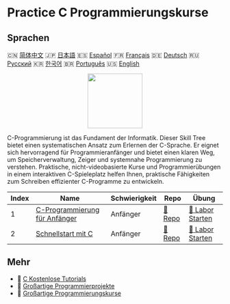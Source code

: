 # Practice C Programmierungskurse

## Sprachen

🇨🇳 [简体中文](README_zh.md) 🇯🇵 [日本語](README_ja.md) 🇪🇸 [Español](README_es.md) 🇫🇷 [Français](README_fr.md) 🇩🇪 [Deutsch](README_de.md) 🇷🇺 [Русский](README_ru.md) 🇰🇷 [한국어](README_ko.md) 🇧🇷 [Português](README_pt.md) 🇺🇸 [English](README.md) 

<div align="center">
<img width="128px" src="https://file.labex.io/path/GAbMWgBPUOxV.png">
</div>

C-Programmierung ist das Fundament der Informatik. Dieser Skill Tree bietet einen systematischen Ansatz zum Erlernen der C-Sprache. Er eignet sich hervorragend für Programmieranfänger und bietet einen klaren Weg, um Speicherverwaltung, Zeiger und systemnahe Programmierung zu verstehen. Praktische, nicht-videobasierte Kurse und Programmierübungen in einem interaktiven C-Spieleplatz helfen Ihnen, praktische Fähigkeiten zum Schreiben effizienter C-Programme zu entwickeln.

|   Index | Name                                                                                     | Schwierigkeit   | Repo                                                                 | Übung                                                                       |
|---------|------------------------------------------------------------------------------------------|-----------------|----------------------------------------------------------------------|-----------------------------------------------------------------------------|
|       1 | [C-Programmierung für Anfänger](https://labex.io/de/courses/c-programming-for-beginners) | Anfänger        | [🔗 Repo](https://github.com/labex-labs/c-programming-for-beginners) | [🚀 Labor Starten](https://labex.io/de/courses/c-programming-for-beginners) |
|       2 | [Schnellstart mit C](https://labex.io/de/courses/quick-start-with-c)                     | Anfänger        | [🔗 Repo](https://github.com/labex-labs/quick-start-with-c)          | [🚀 Labor Starten](https://labex.io/de/courses/quick-start-with-c)          |

## Mehr

- 🔗 [C Kostenlose Tutorials](https://github.com/labex-labs/c-free-tutorials)
- 🔗 [Großartige Programmierprojekte](https://github.com/labex-labs/awesome-programming-projects)
- 🔗 [Großartige Programmierungskurse](https://github.com/labex-labs/awesome-programming-courses)

